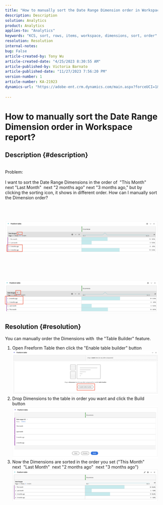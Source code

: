 ```yaml
---
title: "How to manually sort the Date Range Dimension order in Workspace report?"
description: Description
solution: Analytics
product: Analytics
applies-to: "Analytics"
keywords: "KCS, sort, rows, items, workspace, dimensions, sort, order"
resolution: Resolution
internal-notes: 
bug: False
article-created-by: Tony Wu
article-created-date: "4/25/2023 8:30:55 AM"
article-published-by: Victoria Barnato
article-published-date: "11/27/2023 7:56:20 PM"
version-number: 1
article-number: KA-21923
dynamics-url: "https://adobe-ent.crm.dynamics.com/main.aspx?forceUCI=1&pagetype=entityrecord&etn=knowledgearticle&id=9a23827a-43e3-ed11-a7c7-6045bd006239"

---
```

# How to manually sort the Date Range Dimension order in Workspace report?

## Description {#description}

<br>Problem:
<br> 
<br>I want to sort the Date Range Dimensions in the order of  "This Month" next "Last Month"  next "2 months ago" next "3 months ago," but by clicking the sorting icon, it shows in different order. How can I manually sort the Dimension order?<br><br>
<br> <br><br>![](assets/___ce72c3cd-43e3-ed11-a7c7-6045bd006239___.png)<br><br> <br><br> <br><br>![](assets/___1927bed3-43e3-ed11-a7c7-6045bd006239___.png)<br>

## Resolution {#resolution}


You can manually order the Dimensions with  the "Table Builder" feature.



1. Open Freeform Table then click the "Enable table builder" button ![](assets/d4eda136-2fcd-ed11-b597-6045bd006793.png)
2. Drop Dimensions to the table in order you want and click the Build button![](assets/69497031-30cd-ed11-b597-6045bd006793.png)
3. Now the Dimensions are sorted in the order you set ("This Month" next  "Last Month"  next "2 months ago"  next "3 months ago")![](assets/efb1744a-30cd-ed11-b597-6045bd006793.png)



